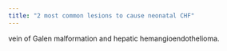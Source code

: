```yaml
---
title: "2 most common lesions to cause neonatal CHF"
---
```

vein of Galen malformation and hepatic hemangioendothelioma.

